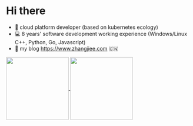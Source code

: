 # Hi there

* :school_satchel: cloud platform developer (based on kubernetes ecology)
* :computer: 8 years' software development working experience (Windows/Linux C++, Python, Go, Javascript)
* :pencil: my blog https://www.zhangjiee.com :cn:

<a href="https://github.com/zhangjie2012">
  <img align="center" height="170px" src="https://github-readme-stats.vercel.app/api?username=zhangjie2012&show_icons=true&theme=buefy" />
</a>
<a href="https://github.com/zhangjie2012">
  <img align="center" height="170px" src="https://github-readme-stats.vercel.app/api/top-langs/?username=zhangjie2012&layout=compact&show_icons=true&theme=buefy" />
</a>
